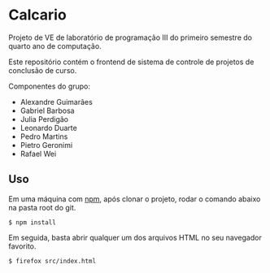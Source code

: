 # Calcario

Projeto de VE de laboratório de programação III do primeiro semestre do quarto ano de computação.

Este repositório contém o frontend de sistema de controle de projetos de conclusão de curso.

Componentes do grupo:
- Alexandre Guimarães
- Gabriel Barbosa
- Julia Perdigão
- Leonardo Duarte
- Pedro Martins
- Pietro Geronimi
- Rafael Wei

## Uso

Em uma máquina com [npm](https://www.npmjs.com/), após clonar o projeto, rodar o comando abaixo na pasta root do git.

```console
$ npm install
```

Em seguida, basta abrir qualquer um dos arquivos HTML no seu navegador favorito.

```console
$ firefox src/index.html
```
